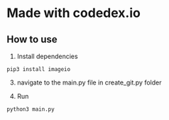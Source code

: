 # Made with codedex.io

## How to use

1. Install dependencies

```
pip3 install imageio
```

3. navigate to the main.py file in create_git.py folder
   
4. Run
```
python3 main.py
```


